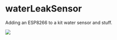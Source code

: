 # waterLeakSensor
Adding an ESP8266 to a kit water sensor and stuff.

<img src="http://i.imgur.com/wUxNIIf.png">
